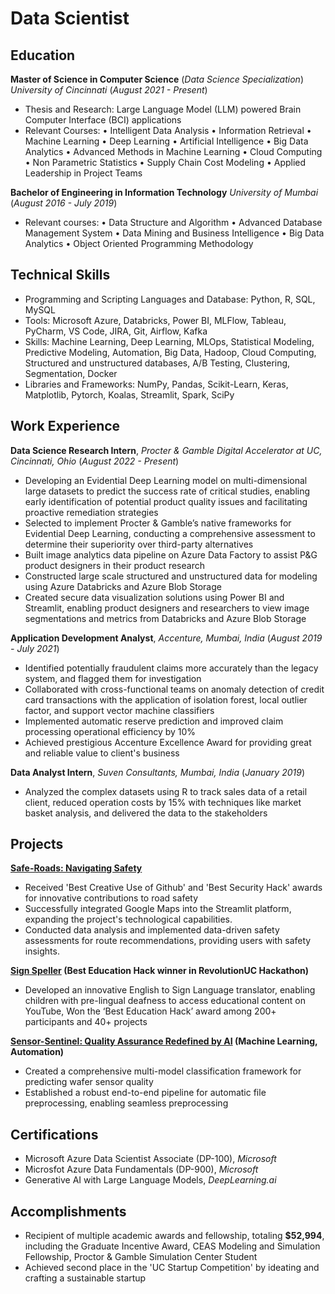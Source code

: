 # Data Scientist

## Education						       		
**Master of Science in Computer Science** (_Data Science Specialization_)
_University of Cincinnati_ (_August 2021 - Present_)
  - Thesis and Research: Large Language Model (LLM) powered Brain Computer Interface (BCI) applications
  - Relevant Courses: 
• Intelligent Data Analysis
• Information Retrieval
• Machine Learning
• Deep Learning
• Artificial Intelligence
• Big Data Analytics
• Advanced Methods in Machine Learning
• Cloud Computing
• Non Parametric Statistics
• Supply Chain Cost Modeling
• Applied Leadership in Project Teams
 
**Bachelor of Engineering in Information Technology**
_University of Mumbai_ (_August 2016 - July 2019_)
  - Relevant courses: 
• Data Structure and Algorithm
• Advanced Database Management System
• Data Mining and Business Intelligence
• Big Data Analytics
• Object Oriented Programming Methodology   

## Technical Skills
- Programming and Scripting Languages and Database: Python, R, SQL, MySQL
- Tools: Microsoft Azure, Databricks, Power BI, MLFlow, Tableau, PyCharm, VS Code, JIRA, Git, Airflow, Kafka
- Skills: Machine Learning, Deep Learning, MLOps, Statistical Modeling, Predictive Modeling, Automation, Big Data, Hadoop, Cloud Computing, Structured and unstructured databases, A/B Testing, Clustering, Segmentation, Docker
- Libraries and Frameworks: NumPy, Pandas, Scikit-Learn, Keras, Matplotlib, Pytorch, Koalas, Streamlit, Spark, SciPy

## Work Experience
**Data Science Research Intern**, _Procter & Gamble Digital Accelerator at UC, Cincinnati, Ohio_ (_August 2022 - Present_)
- Developing an Evidential Deep Learning model on multi-dimensional large datasets to predict the success rate of critical studies, enabling early identification of potential product quality issues and facilitating proactive remediation strategies
- Selected to implement Procter & Gamble’s native frameworks for Evidential Deep Learning, conducting a comprehensive assessment to determine their superiority over third-party alternatives
-	Built image analytics data pipeline on Azure Data Factory to assist P&G product designers in their product research
-	Constructed large scale structured and unstructured data for modeling using Azure Databricks and Azure Blob Storage
-	Created secure data visualization solutions using Power BI and Streamlit, enabling product designers and researchers to view image segmentations and metrics from Databricks and Azure Blob Storage

**Application Development Analyst**, _Accenture, Mumbai, India_ (_August 2019 - July 2021_)
-	Identified potentially fraudulent claims more accurately than the legacy system, and flagged them for investigation
-	Collaborated with cross-functional teams on anomaly detection of credit card transactions with the application of isolation forest, local outlier factor, and support vector machine classifiers
-	Implemented automatic reserve prediction and improved claim processing operational efficiency by 10%
-	Achieved prestigious Accenture Excellence Award for providing great and reliable value to client's business

**Data Analyst Intern**, _Suven Consultants, Mumbai, India_ (_January 2019_)
-	Analyzed the complex datasets using R to track sales data of a retail client, reduced operation costs by 15% with techniques like market basket analysis, and delivered the data to the stakeholders

## Projects
**[Safe-Roads: Navigating Safety](https://github.com/sameeerjadhav/safe-roads)**
- Received 'Best Creative Use of Github' and 'Best Security Hack' awards for innovative contributions to road safety
- Successfully integrated Google Maps into the Streamlit platform, expanding the project's technological capabilities.
- Conducted data analysis and implemented data-driven safety assessments for route recommendations, providing users with safety insights.

**[Sign Speller](https://github.com/sameeerjadhav/RevolutionUC) (Best Education Hack winner in RevolutionUC Hackathon)**
-	Developed an innovative English to Sign Language translator, enabling children with pre-lingual deafness to access educational content on YouTube, Won the ‘Best Education Hack’ award among 200+ participants and 40+ projects

**[Sensor-Sentinel: Quality Assurance Redefined by AI](https://github.com/sameeerjadhav/SensorSentinel) (Machine Learning, Automation)**
-	Created a comprehensive multi-model classification framework for predicting wafer sensor quality
-	Established a robust end-to-end pipeline for automatic file preprocessing, enabling seamless preprocessing

## Certifications
- Microsoft Azure Data Scientist Associate (DP-100), _Microsoft_
- Microsfot Azure Data Fundamentals (DP-900), _Microsoft_
- Generative AI with Large Language Models, _DeepLearning.ai_

## Accomplishments
- Recipient of multiple academic awards and fellowship, totaling **$52,994**, including the Graduate Incentive Award, CEAS Modeling and Simulation Fellowship, Proctor & Gamble Simulation Center Student
- Achieved second place in the 'UC Startup Competition' by ideating and crafting a sustainable startup


